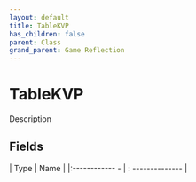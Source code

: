 ```yaml
---
layout: default
title: TableKVP
has_children: false
parent: Class
grand_parent: Game Reflection
---
```

# TableKVP
Description 

## Fields
| Type | Name |
|:------------ - | : -------------- |
